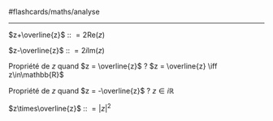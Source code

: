 #flashcards/maths/analyse 

----

$z+\overline{z}$ :: $= 2\text{Re}(z)$
<!--SR:!2024-06-26,412,210-->

$z-\overline{z}$ :: $= 2i \text{Im}(z)$
<!--SR:!2024-03-30,324,190-->

Propriété de $z$ quand $z = \overline{z}$
?
$z = \overline{z} \iff z\in\mathbb{R}$
<!--SR:!2025-02-03,634,250-->

Propriété de $z$ quand $z = -\overline{z}$
?
$z\in i\mathbb{R}$
<!--SR:!2024-10-24,532,210-->

$z\times\overline{z}$ :: $= |z|^2$
<!--SR:!2023-07-12,20,190-->

